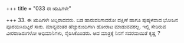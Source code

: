 +++
title = "033 ಈ ಋಷಿಗಳೇ"

+++
33. ಈ ಋಷಿಗಳೇ ಅಲ್ಪರಾದವರು. ಬಡ ಹಾರುವರಿಗಾದರೋ ದಕ್ಷಿಣೆ ಹಾಗೂ ಪುಷ್ಕಳವಾದ ಭೋಜನ ಪೂರಯಿಸಿಬಿಟ್ಟರೆ ಸಾಕು. ಮಾನ್ಯವಂತರ ಹೆಚ್ಚುಕುಂದಿಗಾಗಿ ಹೋರಾಟ ಮಾಡುವವರಲ್ಲ. ಇಲ್ಲಿ ಸೇರಿರುವ ವೀರರಾಜರುಗಳೋ ಅಭಿಮಾನಿಗಳು, ಸೈರಿಸಿಕೊಂಡರು. ಆದ ಮಾತ್ರಕ್ಕೆ ನಿನಗೆ ಸದರವಾಯಿತೆ ಕೃಷ್ಣ ?